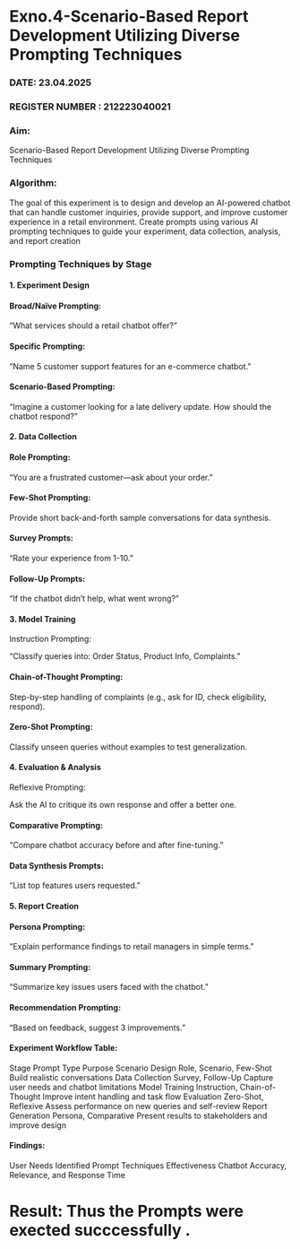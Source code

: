 # Exno.4-Scenario-Based Report Development Utilizing Diverse Prompting Techniques
### DATE: 23.04.2025                                                                     
### REGISTER NUMBER : 212223040021
### Aim: 
Scenario-Based Report Development Utilizing Diverse Prompting Techniques
### Algorithm:  
The goal of this experiment is to design and develop an AI-powered chatbot that can handle customer inquiries, provide support, and improve customer experience in a retail environment. Create prompts using various AI prompting techniques to guide your experiment, data collection, analysis, and report creation

### Prompting Techniques by Stage
#### 1. Experiment Design
#### Broad/Naïve Prompting:

“What services should a retail chatbot offer?”

#### Specific Prompting:

“Name 5 customer support features for an e-commerce chatbot.”

#### Scenario-Based Prompting:

“Imagine a customer looking for a late delivery update. How should the chatbot respond?”

#### 2. Data Collection
#### Role Prompting:

“You are a frustrated customer—ask about your order.”

#### Few-Shot Prompting:

Provide short back-and-forth sample conversations for data synthesis.

#### Survey Prompts:

“Rate your experience from 1-10.”

#### Follow-Up Prompts:

“If the chatbot didn’t help, what went wrong?”

#### 3. Model Training
Instruction Prompting:

“Classify queries into: Order Status, Product Info, Complaints.”

#### Chain-of-Thought Prompting:

Step-by-step handling of complaints (e.g., ask for ID, check eligibility, respond).

#### Zero-Shot Prompting:

Classify unseen queries without examples to test generalization.

#### 4. Evaluation & Analysis
Reflexive Prompting:

Ask the AI to critique its own response and offer a better one.

#### Comparative Prompting:

“Compare chatbot accuracy before and after fine-tuning.”

#### Data Synthesis Prompts:

“List top features users requested.”

#### 5. Report Creation
#### Persona Prompting:

“Explain performance findings to retail managers in simple terms.”

#### Summary Prompting:

“Summarize key issues users faced with the chatbot.”

#### Recommendation Prompting:

“Based on feedback, suggest 3 improvements.”

#### Experiment Workflow Table:

Stage	Prompt Type	Purpose
Scenario Design	Role, Scenario, Few-Shot	Build realistic conversations
Data Collection	Survey, Follow-Up	Capture user needs and chatbot limitations
Model Training	Instruction, Chain-of-Thought	Improve intent handling and task flow
Evaluation	Zero-Shot, Reflexive	Assess performance on new queries and self-review
Report Generation	Persona, Comparative	Present results to stakeholders and improve design
#### Findings:
User Needs Identified
Prompt Techniques Effectiveness
Chatbot Accuracy, Relevance, and Response Time

# Result: Thus the Prompts were exected succcessfully .
